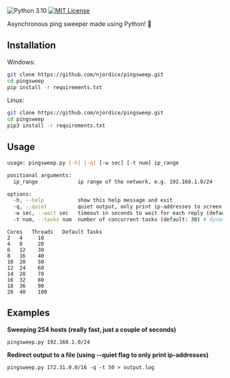 ![Python 3.10](http://img.shields.io/badge/python-3.10-blue.svg)
[![MIT License](http://img.shields.io/badge/license-MIT%20License-blue.svg)](https://github.com/njordice/pingsweep/blob/main/LICENSE)

Asynchronous ping sweeper made using Python! 🚀

## Installation

Windows:

```bash
git clone https://github.com/njordice/pingsweep.git
cd pingsweep
pip install -r requirements.txt
```

Linux:

```bash
git clone https://github.com/njordice/pingsweep.git
cd pingsweep
pip3 install -r requirements.txt
```
## Usage

```bash
usage: pingsweep.py [-h] [-q] [-w sec] [-t num] ip_range

positional arguments:
  ip_range             ip range of the network, e.g. 192.168.1.0/24

options:
  -h, --help           show this help message and exit
  -q, --quiet          quiet output, only print ip-addresses to screen
  -w sec, --wait sec   timeout in seconds to wait for each reply (default: 1s)
  -t num, --tasks num  number of concurrent tasks (default: 30) # dynamic, based on cpu threads * 2.5
```

```
Cores	Threads	  Default Tasks	
2	4	  10	
4	8	  20	
6	12	  30	
8	16	  40	
10	20	  50	
12	24	  60	
14	28	  70	
16	32	  80	
18	36	  90	
20	40	  100	
```

## Examples

**Sweeping 254 hosts (really fast, just a couple of seconds)**

`pingsweep.py 192.168.1.0/24`

**Redirect output to a file (using --quiet flag to only print ip-addresses)**

`pingsweep.py 172.31.0.0/16 -q -t 50 > output.log`
